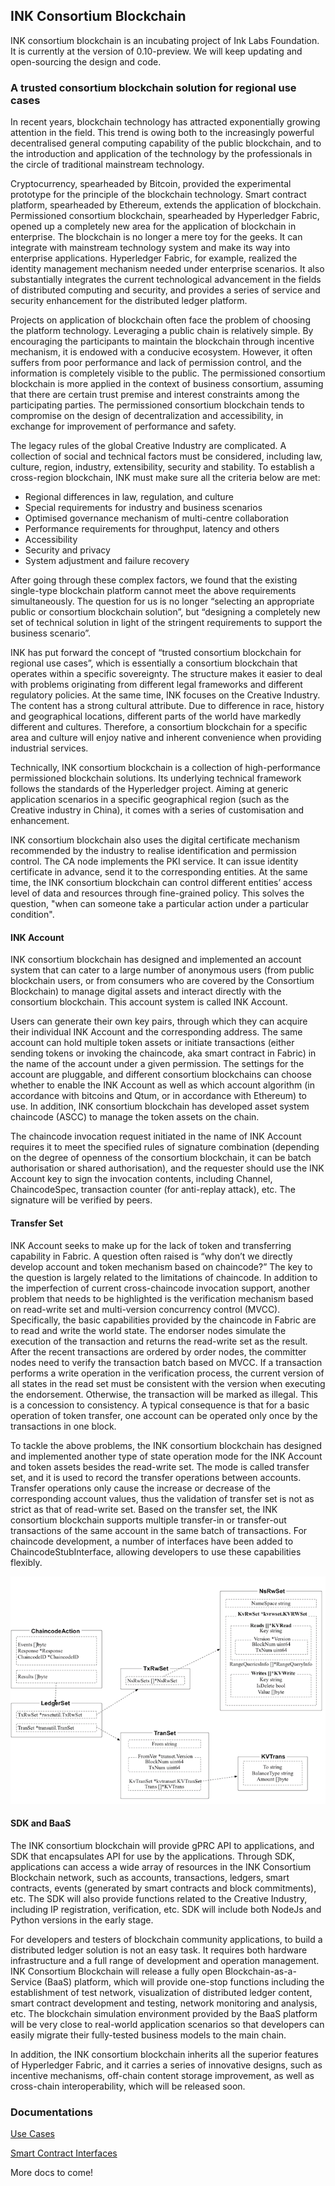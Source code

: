 ## INK Consortium Blockchain

INK consortium blockchain is an incubating project of Ink Labs Foundation. It is currently at the version of 0.10-preview. We will keep updating and open-sourcing the design and code.

### A trusted consortium blockchain solution for regional use cases

In recent years, blockchain technology has attracted exponentially growing attention in the field. This trend is owing both to the increasingly powerful decentralised general computing capability of the public blockchain, and to the introduction and application of the technology by the professionals in the circle of traditional mainstream technology.

Cryptocurrency, spearheaded by Bitcoin, provided the experimental prototype for the principle of the blockchain technology. Smart contract platform, spearheaded by Ethereum, extends the application of blockchain. Permissioned consortium blockchain, spearheaded by Hyperledger Fabric, opened up a completely new area for the application of blockchain in enterprise. The blockchain is no longer a mere toy for the geeks. It can integrate with mainstream technology system and make its way into enterprise applications. Hyperledger Fabric, for example, realized the identity management mechanism needed under enterprise scenarios. It also substantially integrates the current technological advancement in the fields of distributed computing and security, and provides a series of service and security enhancement for the distributed ledger platform.

Projects on application of blockchain often face the problem of choosing the platform technology. Leveraging a public chain is relatively simple. By encouraging the participants to maintain the blockchain through incentive mechanism, it is endowed with a conducive ecosystem. However, it often suffers from poor performance and lack of permission control, and the information is completely visible to the public. The permissioned consortium blockchain is more applied in the context of business consortium, assuming that there are certain trust premise and interest constraints among the participating parties. The permissioned consortium blockchain tends to compromise on the design of decentralization and accessibility, in exchange for improvement of performance and safety.

The legacy rules of the global Creative Industry are complicated. A collection of social and technical factors must be considered, including law, culture, region, industry, extensibility, security and stability. To establish a cross-region blockchain, INK must make sure all the criteria below are met:

* Regional differences in law, regulation, and culture
* Special requirements for industry and business scenarios
* Optimised governance mechanism of multi-centre collaboration
* Performance requirements for throughput, latency and others
* Accessibility
* Security and privacy
* System adjustment and failure recovery

After going through these complex factors, we found that the existing single-type blockchain platform cannot meet the above requirements simultaneously. The question for us is no longer “selecting an appropriate public or consortium blockchain solution”, but “designing a completely new set of technical solution in light of the stringent requirements to support the business scenario”.

INK has put forward the concept of “trusted consortium blockchain for regional use cases”, which is essentially a consortium blockchain that operates within a specific sovereignty. The structure makes it easier to deal with problems originating from different legal frameworks and different regulatory policies. At the same time, INK focuses on the Creative Industry. The content has a strong cultural attribute. Due to difference in race, history and geographical locations, different parts of the world have markedly different and cultures. Therefore, a consortium blockchain for a specific area and culture will enjoy native and inherent convenience when providing industrial services.

Technically, INK consortium blockchain is a collection of high-performance permissioned blockchain solutions. Its underlying technical framework follows the standards of the Hyperledger project. Aiming at generic application scenarios in a specific geographical region (such as the Creative industry in China), it comes with a series of customisation and enhancement.

INK consortium blockchain also uses the digital certificate mechanism recommended by the industry to realise identification and permission control. The CA node implements the PKI service. It can issue identity certificate in advance, send it to the corresponding entities. At the same time, the INK consortium blockchain can control different entities’ access level of data and resources through fine-grained policy. This solves the question, "when can someone take a particular action under a particular condition".

#### INK Account

INK consortium blockchain has designed and implemented an account system that can cater to a large number of anonymous users (from public blockchain users, or from consumers who are covered by the Consortium Blockchain) to manage digital assets and interact directly with the consortium blockchain. This account system is called INK Account.

Users can generate their own key pairs, through which they can acquire their individual INK Account and the corresponding address. The same account can hold multiple token assets or initiate transactions (either sending tokens or invoking the chaincode, aka smart contract in Fabric) in the name of the account under a given permission. The settings for the account are pluggable, and different consortium blockchains can choose whether to enable the INK Account as well as which account algorithm (in accordance with bitcoins and Qtum, or in accordance with Ethereum) to use. In addition, INK consortium blockchain has developed asset system chaincode (ASCC) to manage the token assets on the chain.

The chaincode invocation request initiated in the name of INK Account requires it to meet the specified rules of signature combination (depending on the degree of openness of the consortium blockchain, it can be batch authorisation or shared authorisation), and the requester should use the INK Account key to sign the invocation contents, including Channel, ChaincodeSpec, transaction counter (for anti-replay attack), etc. The signature will be verified by peers.

#### Transfer Set

INK Account seeks to make up for the lack of token and transferring capability in Fabric. A question often raised is “why don’t we directly develop account and token mechanism based on chaincode?” The key to the question is largely related to the limitations of chaincode. In addition to the imperfection of current cross-chaincode invocation support, another problem that needs to be highlighted is the verification mechanism based on read-write set and multi-version concurrency control (MVCC). Specifically, the basic capabilities provided by the chaincode in Fabric are to read and write the world state. The endorser nodes simulate the execution of the transaction and returns the read-write set as the result. After the recent transactions are ordered by order nodes, the committer nodes need to verify the transaction batch based on MVCC. If a transaction performs a write operation in the verification process, the current version of all states in the read set must be consistent with the version when executing the endorsement. Otherwise, the transaction will be marked as illegal. This is a concession to consistency. A typical consequence is that for a basic operation of token transfer, one account can be operated only once by the transactions in one block.

To tackle the above problems, the INK consortium blockchain has designed and implemented another type of state operation mode for the INK Account and token assets besides the read-write set. The mode is called transfer set, and it is used to record the transfer operations between accounts. Transfer operations only cause the increase or decrease of the corresponding account values, thus the validation of transfer set is not as strict as that of read-write set. Based on the transfer set, the INK consortium blockchain supports multiple transfer-in or transfer-out transactions of the same account in the same batch of transactions. For chaincode development, a number of interfaces have been added to ChaincodeStubInterface, allowing developers to use these capabilities flexibly.

![transfer_set](docs/images/transet.png)

#### SDK and BaaS

The INK consortium blockchain will provide gPRC API to applications, and SDK that encapsulates API for use by the applications. Through SDK, applications can access a wide array of resources in the INK Consortium Blockchain network, such as accounts, transactions, ledgers, smart contracts, events (generated by smart contracts and block commitments), etc. The SDK will also provide functions related to the Creative Industry, including IP registration, verification, etc. SDK will include both NodeJs and Python versions in the early stage.

For developers and testers of blockchain community applications, to build a distributed ledger solution is not an easy task. It requires both hardware infrastructure and a full range of development and operation management. INK Consortium Blockchain will release a fully open Blockchain-as-a-Service (BaaS) platform, which will provide one-stop functions including the establishment of test network, visualization of distributed ledger content, smart contract development and testing, network monitoring and analysis, etc. The blockchain simulation environment provided by the BaaS platform will be very close to real-world application scenarios so that developers can easily migrate their fully-tested business models to the main chain.

In addition, the INK consortium blockchain inherits all the superior features of Hyperledger Fabric, and it carries a series of innovative designs, such as incentive mechanisms, off-chain content storage improvement, as well as cross-chain interoperability, which will be released soon.

### Documentations

[Use Cases](docs/usecases.md)

[Smart Contract Interfaces](docs/chaincode_interfaces.md)

More docs to come!